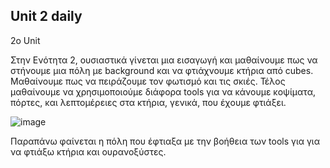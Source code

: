 ## Unit 2 daily
2ο  Unit

Στην Ενότητα 2, ουσιαστικά γίνεται μια εισαγωγή και μαθαίνουμε πως να στήνουμε μια πόλη με background και να φτιάχνουμε κτήρια από cubes. Μαθαίνουμε πως να πειράζουμε τον φωτισμό και τις σκιές. Τέλος μαθαίνουμε να χρησιμοποιούμε διάφορα tools για να κάνουμε κοψίματα, πόρτες, και λεπτομέρειες στα κτήρια, γενικά, που έχουμε φτιάξει.

![image](https://user-images.githubusercontent.com/46854165/227634303-7ff95796-6349-4a1e-86f0-17500a69af92.png)


Παραπάνω φαίνεται η πόλη που έφτιαξα με την βοήθεια των tools για για να φτιάξω κτήρια και ουρανοξύστες.
